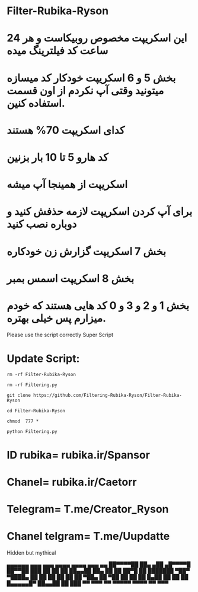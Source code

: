 # Filter-Rubika-Ryson
# این اسکریپت مخصوص روبیکاست و هر 24 ساعت کد فیلترینگ میده
# بخش 5 و 6 اسکریپت خودکار کد میسازه میتونید وقتی آپ نکردم از اون قسمت استفاده کنین.
# کدای اسکریپت 70% هستند 
# کد هارو 5 تا 10 بار بزنین
# اسکریپت از همینجا آپ میشه
# برای آپ کردن اسکریپت لازمه حذفش کنید و دوباره نصب کنید
# بخش 7 اسکریپت گزارش زن خودکاره
# بخش 8 اسکریپت اسمس بمبر
# بخش 1 و 2 و 3 و 0 کد هایی هستند که خودم میزارم پس خیلی بهتره.
 Please use the script correctly 
Super Script

# Update Script:

`rm -rf Filter-Rubika-Ryson`

`rm -rf Filtering.py`

`git clone https://github.com/Filtering-Rubika-Ryson/Filter-Rubika-Ryson`

  `cd Filter-Rubika-Ryson`

   `chmod  777 *`

   `python Filtering.py`


# ID rubika= rubika.ir/Spansor
# Chanel= rubika.ir/Caetorr

# Telegram= T.me/Creator_Ryson


# Chanel telgram= T.me/Uupdatte


Hidden but mythical 

▄▄▄▄▄▄   ▄▄▄    ▄▄▄   ▄▄▄▄      ▄▄▄▄    ▄▄▄   ▄▄
 ██▀▀▀▀██  ██▄  ▄██  ▄█▀▀▀▀█    ██▀▀██   ███   ██
 ██    ██   ██▄▄██   ██▄       ██    ██  ██▀█  ██
 ███████     ▀██▀     ▀████▄   ██    ██  ██ ██ ██
 ██  ▀██▄     ██          ▀██  ██    ██  ██  █▄██
 ██    ██     ██     █▄▄▄▄▄█▀   ██▄▄██   ██   ███
 ▀▀    ▀▀▀    ▀▀      ▀▀▀▀▀      ▀▀▀▀    ▀▀   ▀▀▀
